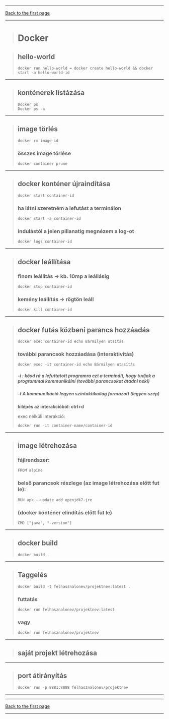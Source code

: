
---

[Back to the first page](../../README.md)

---

> # Docker

> ## hello-world
>
> ```
> docker run hello-world = docker create hello-world && docker start -a hello-world-id
> ```

 ---
>
> ## konténerek listázása
>
> ```
> Docker ps
> Docker ps -a
> ```
>
---

> ## image törlés
>
> ```
> docker rm image-id
> ```
>
> ### összes image törlése
>
> ```
> docker container prune
> ```

---

> ## docker konténer újraindítása
>
> ```
> docker start container-id
> ```
>
> ### ha látni szeretném a lefutást a terminálon
>
> ```
> docker start -a container-id
> ```
>
> ### indulástól a jelen pillanatig megnézem a log-ot
>
> ```
> docker logs container-id
> ```

---

> ## docker leállítása
>
> ### finom leállítás -> kb. 10mp a leállásig
>
> ```
> docker stop container-id
> ```
>
> ### kemény leállítás -> rögtön leáll
>
> ```
> docker kill container-id
> ```

---

> ## docker futás közbeni parancs hozzáadás
>
> ```
> docker exec container-id echo Bármilyen utsítás
> ```
>
> ### további parancsok hozzáadása (interaktivitás)
>
> ```
> docker exec -it container-id echo Bármilyen utasítás
> ```
>
> ##### -i : kösd rá a lefuttatott programra ezt a terminált, hogy tudjak a programmal kommunikálni (további parancsokat átadni neki)
> ##### -t A kommunikáció legyen szintaktikailag formázott (legyen szép)
>
> **kilépés az interakcióból: ctrl+d**
>
> exec nélküli interakció:
>
> ```
> docker run -it container-name/container-id
> ```

---

> ## image létrehozása
>
> ### fájlrendszer:
>
> ```
> FROM alpine
> ```
>
> ### belső parancsok részlege (az image létrehozása előtt fut le):
>
> ```
> RUN apk --update add openjdk7-jre
> ```
>
> ### (docker konténer elindítás előtt fut le)
>
> ```
> CMD ["java", "-version"]
> ```

---

> ## docker build
>
> ```
> docker build .
> ```

---

> ## Taggelés
>
> ```
> docker build -t felhasznalonev/projektnev:latest .
> ```
>
> ### futtatás
>
> ```
> docker run felhasznalonev/projektnev:latest
> ```
>
> ### vagy
>
> ```
> docker run felhasznalonev/projektnev
> ```

---

> ## saját projekt létrehozása
>

---

> ## port átirányítás
> 
> ```
> docker run -p 8881:8888 felhasznalonev/projektnev
> ```


---

---

[Back to the first page](../../README.md)

---
